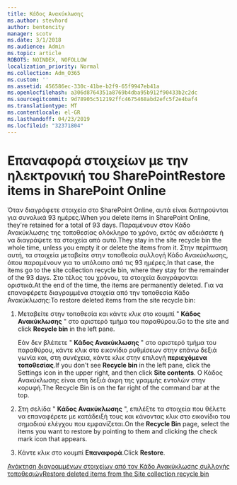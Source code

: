 ```yaml
---
title: Κάδος Ανακύκλωσης
ms.author: stevhord
author: bentoncity
manager: scotv
ms.date: 3/1/2018
ms.audience: Admin
ms.topic: article
ROBOTS: NOINDEX, NOFOLLOW
localization_priority: Normal
ms.collection: Adm_O365
ms.custom: ''
ms.assetid: 456586ec-330c-41be-b2f9-65f9947eb41a
ms.openlocfilehash: a306d8764351a8769b4dba95b912f90433b2c2dc
ms.sourcegitcommit: 9d78905c512192ffc4675468abd2efc5f2e4baf4
ms.translationtype: MT
ms.contentlocale: el-GR
ms.lasthandoff: 04/23/2019
ms.locfileid: "32371804"
---
```

# <a name="restore-items-in-sharepoint-online"></a><span data-ttu-id="72e17-102">Επαναφορά στοιχείων με την ηλεκτρονική του SharePoint</span><span class="sxs-lookup"><span data-stu-id="72e17-102">Restore items in SharePoint Online</span></span>

<span data-ttu-id="72e17-103">Όταν διαγράφετε στοιχεία στο SharePoint Online, αυτά είναι διατηρούνται για συνολικά 93 ημέρες.</span><span class="sxs-lookup"><span data-stu-id="72e17-103">When you delete items in SharePoint Online, they're retained for a total of 93 days.</span></span> <span data-ttu-id="72e17-104">Παραμένουν στον Κάδο Ανακύκλωσης της τοποθεσίας ολόκληρο το χρόνο, εκτός αν αδειάσετε ή να διαγράψετε τα στοιχεία από αυτό.</span><span class="sxs-lookup"><span data-stu-id="72e17-104">They stay in the site recycle bin the whole time, unless you empty it or delete the items from it.</span></span> <span data-ttu-id="72e17-105">Στην περίπτωση αυτή, τα στοιχεία μεταβείτε στην τοποθεσία συλλογή Κάδο Ανακύκλωσης, όπου παραμένουν για το υπόλοιπο από τις 93 ημέρες.</span><span class="sxs-lookup"><span data-stu-id="72e17-105">In that case, the items go to the site collection recycle bin, where they stay for the remainder of the 93 days.</span></span> <span data-ttu-id="72e17-106">Στο τέλος του χρόνου, τα στοιχεία διαγράφονται οριστικά.</span><span class="sxs-lookup"><span data-stu-id="72e17-106">At the end of the time, the items are permanently deleted.</span></span> <span data-ttu-id="72e17-107">Για να επαναφέρετε διαγραμμένα στοιχεία από την τοποθεσία Κάδο Ανακύκλωσης:</span><span class="sxs-lookup"><span data-stu-id="72e17-107">To restore deleted items from the site recycle bin:</span></span>
  
1. <span data-ttu-id="72e17-108">Μεταβείτε στην τοποθεσία και κάντε κλικ στο κουμπί " **Κάδος Ανακύκλωσης** " στο αριστερό τμήμα του παραθύρου.</span><span class="sxs-lookup"><span data-stu-id="72e17-108">Go to the site and click **Recycle bin** in the left pane.</span></span> 
    
    <span data-ttu-id="72e17-109">Εάν δεν βλέπετε " **Κάδος Ανακύκλωσης** " στο αριστερό τμήμα του παραθύρου, κάντε κλικ στο εικονίδιο ρυθμίσεων στην επάνω δεξιά γωνία και, στη συνέχεια, κάντε κλικ στην επιλογή **περιεχόμενα τοποθεσίας**.</span><span class="sxs-lookup"><span data-stu-id="72e17-109">If you don't see **Recycle bin** in the left pane, click the Settings icon in the upper right, and then click **Site contents**.</span></span> <span data-ttu-id="72e17-110">Ο Κάδος Ανακύκλωσης είναι στη δεξιά άκρη της γραμμής εντολών στην κορυφή.</span><span class="sxs-lookup"><span data-stu-id="72e17-110">The Recycle Bin is on the far right of the command bar at the top.</span></span>
    
2. <span data-ttu-id="72e17-111">Στη σελίδα " **Κάδος Ανακύκλωσης** ", επιλέξτε τα στοιχεία που θέλετε να επαναφέρετε με κατάδειξή τους και κάνοντας κλικ στο εικονίδιο του σημαδιού ελέγχου που εμφανίζεται.</span><span class="sxs-lookup"><span data-stu-id="72e17-111">On the **Recycle Bin** page, select the items you want to restore by pointing to them and clicking the check mark icon that appears.</span></span> 
    
3. <span data-ttu-id="72e17-112">Κάντε κλικ στο κουμπί **Επαναφορά**.</span><span class="sxs-lookup"><span data-stu-id="72e17-112">Click **Restore**.</span></span>
    
[<span data-ttu-id="72e17-113">Ανάκτηση διαγραμμένων στοιχείων από τον Κάδο Ανακύκλωσης συλλογής τοποθεσιών</span><span class="sxs-lookup"><span data-stu-id="72e17-113">Restore deleted items from the Site collection recycle bin</span></span>](https://go.microsoft.com/fwlink/?linkid=866439)
  


